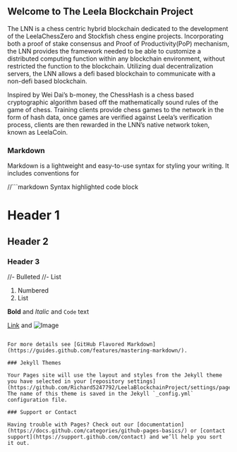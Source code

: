 ## Welcome to The Leela Blockchain Project

The LNN is a chess centric hybrid blockchain dedicated to the development of the LeelaChessZero and Stockfish chess engine projects. Incorporating both a proof of stake consensus and Proof of Productivity(PoP) mechanism, the LNN provides the framework needed to be able to customize a distributed computing function within any blockchain environment, without restricted the function to the blockchain. Utilizing dual decentralization servers, the LNN allows a defi based blockchain to communicate with a non-defi based blockchain.

Inspired by Wei Dai’s b-money, the ChessHash is a chess based cryptographic algorithm based off the mathematically sound rules of the game of chess. Training clients provide chess games to the network in the form of hash data, once games are verified against Leela’s verification process, clients are then rewarded in the LNN’s native network token, known as LeelaCoin. 

### Markdown

Markdown is a lightweight and easy-to-use syntax for styling your writing. It includes conventions for

//```markdown
Syntax highlighted code block

# Header 1
## Header 2
### Header 3

//- Bulleted
//- List

1. Numbered
2. List

**Bold** and _Italic_ and `Code` text

[Link](url) and ![Image](src)
```

For more details see [GitHub Flavored Markdown](https://guides.github.com/features/mastering-markdown/).

### Jekyll Themes

Your Pages site will use the layout and styles from the Jekyll theme you have selected in your [repository settings](https://github.com/Richard5247792/LeelaBlockchainProject/settings/pages). The name of this theme is saved in the Jekyll `_config.yml` configuration file.

### Support or Contact

Having trouble with Pages? Check out our [documentation](https://docs.github.com/categories/github-pages-basics/) or [contact support](https://support.github.com/contact) and we’ll help you sort it out.
